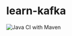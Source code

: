 # learn-kafka

![Java CI with Maven](https://github.com/naivedeveloper95/learn-kafka/workflows/Java%20CI%20with%20Maven/badge.svg)
